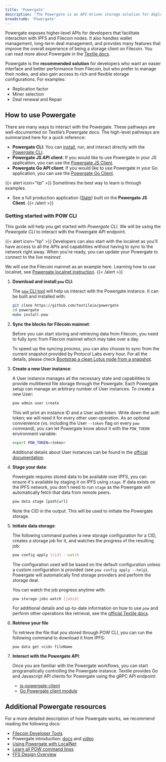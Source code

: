 ```yaml
---
title: 'Powergate'
description: 'The Powergate is an API-driven storage solution for deploying multi-tiered storage across Filecoin("Cold" storage layer) and IPFS("Hot" storage layer).'
breadcrumb: 'Powergate'
---
```


Powergate exposes higher-level APIs for developers that facilitate interaction with IPFS and Filecoin nodes. It also handles wallet management, long-term deal management, and provides many features that improve the overall experience of being a storage client on Filecoin. You can read more about Powergate in the [Textile docs](https://docs.textile.io/powergate/).

Powergate is the **recommended solution** for developers who want an easier interface and better performance from Filecoin, but who prefer to manage their nodes, and also gain access to rich and flexible storage configurations. For examples:

- Replication factor
- Miner selection
- Deal renewal and Repair

## How to use Powergate

There are many ways to interact with the Powergate. These pathways are well-documented on Textile’s Powergate docs. The high-level pathways are summarized here for a quick reference:

- **Powergate CLI**: You can [install](https://docs.textile.io/powergate/#getting-started), run, and interact directly with the [Powergate CLI](https://docs.textile.io/powergate/cli/pow/).
- **Powergate JS API client**: If you would like to use Powergate in your JS application, you can use the [Powergate JS Client](https://textileio.github.io/js-powergate-client/).
- **Powergate Go API client**: If you would like to use Powergate in your Go application, you can use the [Powergate Go Client](https://pkg.go.dev/github.com/textileio/powergate/api/client?utm_source=godoc).

{{< alert icon="tip" >}}
Sometimes the best way to learn is through examples.

- See a full production application ([Slate](https://github.com/filecoin-project/slate/)) built on the **Powergate JS Client**.
{{< /alert >}}

### Getting started with POW CLI

This guide will help you get started with _Powergate CLI_. We will be using the _Powergate CLI_ to interact with the Powergate API endpoint.

{{< alert icon="tip" >}}
Developers can also start with the localnet as you'll have access to all the APIs and capabilities without having to sync to the network right away. When you're ready, you can update your Powergate to connect to the live _mainnet_.

We will use the Filecoin mainnet as an example here. Learning how to use localnet, see [Powergate localnet instruction](https://docs.textile.io/powergate/localnet/).
{{< /alert >}}

1. **Download and install `pow` CLI**:

   The [`pow` CLI tool](https://docs.textile.io/powergate/cli/pow/) will help us interact with the Powergate instance. It can be built and installed with:

   ```sh
   git clone https://github.com/textileio/powergate
   cd powergate
   make install-pow
   ```

1. **Sync the blocks for Filecoin mainnet**:

   Before you can start storing and retrieving data from Filecoin, you need to fully sync from Filecoin mainnet which may take over a day.

   To speed up the syncing process, you can also choose to sync from the current snapshot provided by Protocol Labs every hour. For all the details, please check [Bootstrap a clean Lotus node from a snapshot](https://docs.textile.io/powergate/mainnet/#bootstrap-a-clean-lotus-node-from-a-snapshot).

1. **Create a new User instance**:

   A User instance manages all the necessary state and capabilities to provide multitiered file storage through the Powergate. Each Powergate setup can manage an arbitrary number of User instances. To create a new User:

   ```sh
   pow admin user create
   ```

   This will print an instance ID and a User auth token. Write down the auth token; we will need it for every other user-operation. As an optional convienience (vs. including the User `--token` flag on every `pow` command), you can let Powergate know about it with the `POW_TOEKN` environment variable:

   ```sh
   export POW_TOKEN=<token>
   ```

   Additional details about User instances can be found in the [official documentation](https://docs.textile.io/powergate/storage/#intro-to-users).

1. **Stage your data**:

   Powergate requires stored data to be available over IPFS, you can ensure it's available by staging it on IPFS using `stage`. If data exists on the IPFS network, you don't need to run `stage` as the Powergate will automatically fetch that data from remote peers.

   ```sh
   pow data stage [path|url]
   ```

   Note the CID in the output. This will be used to initiate the Powergate storage.

1. **Initiate data storage**:

   The following command pushes a new storage configuration for a CID, creates a storage job for it, and watches the progress of the resulting job:

   ```sh
   pow config apply [cid] --watch
   ```

   The configuration used will be based on the default configuration unless a custom configuration is provided (see `pow config apply --help`). Powergate will automatically find storage providers and perform the storage deal.

   You can watch the job progress anytime with:

   ```sh
   pow storage-jobs watch [jobid]
   ```

   For additional details and up-to-date information on how to use `pow` and perform other operations like retrieval, see the [official Textile docs](https://docs.textile.io/powergate/cli/pow/).

1. **Retrieve your file**

   To retrieve the file that you stored through POW CLI, you can run the following command to download it from IPFS:

   ```
   pow data get <cid> fileName
   ```

1. **Interact with the Powergate API**:

   Once you are familiar with the Powergate workflows, you can start programatically controlling the Powergate instance. Textile provides Go and Javascript API clients for Powergate using the gRPC API endpoint:

   - [js-powergate-client](https://github.com/textileio/js-powergate-client)
   - [Go Powergate client module](https://pkg.go.dev/github.com/textileio/powergate/api/client?utm_source=godoc)

## Additional Powergate resources

For a more detailed description of how Powergate works, we recommend reading the following docs:

- [Filecoin Developer Tools](https://blog.textile.io/filecoin-developer-tools-concepts/)
- Powergate introduction: [docs](https://docs.textile.io/powergate/) and [video](https://www.youtube.com/watch?v=aiOTSkz_6aY)
- [Using Powergate with LocalNet](https://docs.textile.io/powergate/localnet/)
- [Learn all POW command lines](https://docs.textile.io/powergate/cli/pow/)
- [FFS Design Overview](https://github.com/textileio/powergate/blob/master/ffs/Design.md)
